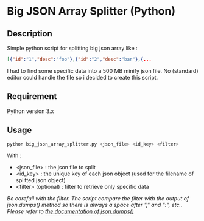 Big JSON Array Splitter (Python)
================================

Description
-----------

Simple python script for splitting big json array like :
```json
[{"id":"1","desc":"foo"},{"id":"2","desc":"bar"},{...
```

I had to find some specific data into a 500 MB minify json file. No (standard) editor could handle the file so i decided to create this script.

Requirement
-----------

Python version 3.x

Usage
-----

```bash
python big_json_array_splitter.py <json_file> <id_key> <filter>
```

With :
+ <json_file> : the json file to split
+ <id_key> : the unique key of each json object (used for the filename of splitted json object)
+ \<filter> (optional) : filter to retrieve only specific data

*Be carefull with the filter. The script compare the filter with the output of json.dumps() method so there is always a space after "," and ":", etc.. Please refer to [the documentation of json.dumps()](https://docs.python.org/3.7/library/json.html#json.dumps)*


